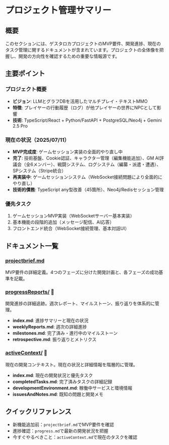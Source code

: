 # プロジェクト管理サマリー

## 概要
このセクションには、ゲスタロカプロジェクトのMVP要件、開発進捗、現在のタスク管理に関するドキュメントが含まれています。プロジェクトの全体像を把握し、開発の方向性を確認するための重要な情報源です。

## 主要ポイント

### プロジェクト概要
- **ビジョン**: LLMとグラフDBを活用したマルチプレイ・テキストMMO
- **特徴**: プレイヤーの行動履歴（ログ）が他プレイヤーの世界にNPCとして影響
- **技術**: TypeScript/React + Python/FastAPI + PostgreSQL/Neo4j + Gemini 2.5 Pro

### 現在の状況（2025/07/11）
- **MVP完成度**: ゲームセッション実装の全面的やり直し中
- **完了**: 技術基盤、Cookie認証、キャラクター管理（編集機能追加）、GM AI評議会（全6メンバー）、戦闘システム、ログシステム（編纂・派遣・遭遇）、SPシステム（Stripe統合）
- **再実装中**: ゲームセッションシステム（WebSocket接続問題により全面的にやり直し）
- **技術的債務**: TypeScript any型改善（45箇所）、Neo4j/Redisセッション管理

### 優先タスク
1. ゲームセッションMVP実装（WebSocketサーバー基本実装）
2. 基本機能の段階的追加（メッセージ配信、AI応答）
3. フロントエンド統合（WebSocket接続管理、基本対話UI）

## ドキュメント一覧

### [projectbrief.md](projectbrief.md)
MVP要件の詳細定義。4つのフェーズに分けた開発計画と、各フェーズの成功基準を記載。

### [progressReports/](progressReports/index.md) 📁
開発進捗の詳細追跡。週次レポート、マイルストーン、振り返りを体系的に管理。
- **index.md**: 進捗サマリーと現在の状況
- **weeklyReports.md**: 週次の詳細進捗
- **milestones.md**: 完了済み・進行中のマイルストーン
- **retrospective.md**: 振り返りとメトリクス

### [activeContext/](activeContext/index.md) 📁
現在の開発コンテキスト。現在の状況と詳細情報を階層的に管理。
- **index.md**: 現在の開発状況と優先タスク
- **completedTasks.md**: 完了済みタスクの詳細記録
- **developmentEnvironment.md**: 稼働中サービスと環境情報
- **issuesAndNotes.md**: 既知の問題と開発メモ

## クイックリファレンス

- 新機能追加前：`projectbrief.md`でMVP要件を確認
- 進捗確認：`progress.md`で最新の開発状況を把握
- 今すぐやるべきこと：`activeContext.md`で現在のタスクを確認